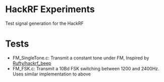 # HackRF Experiments
Test signal generation for the HackRF

# Tests
- FM\_SingleTone.c: Transmit a constant tone under FM, Inspired by [Rufty/hackrf_beep](https://github.com/rufty/hackrf_beep)
- FM\_FSK.c: Transmit a 10Bd FSK switching between 1200 and 2400Hz. Uses similar implementation to above

